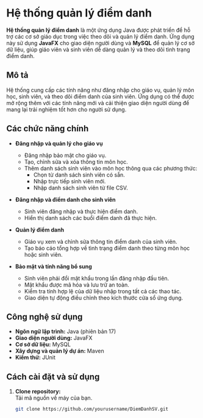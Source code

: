 # Hệ thống quản lý điểm danh

**Hệ thống quản lý điểm danh** là một ứng dụng Java được phát triển để hỗ trợ các cơ sở giáo dục trong việc theo dõi và quản lý điểm danh. Ứng dụng này sử dụng **JavaFX** cho giao diện người dùng và **MySQL** để quản lý cơ sở dữ liệu, giúp giáo viên và sinh viên dễ dàng quản lý và theo dõi tình trạng điểm danh.

## Mô tả

Hệ thống cung cấp các tính năng như đăng nhập cho giáo vụ, quản lý môn học, sinh viên, và theo dõi điểm danh của sinh viên. Ứng dụng có thể được mở rộng thêm với các tính năng mới và cải thiện giao diện người dùng để mang lại trải nghiệm tốt hơn cho người sử dụng.

## Các chức năng chính

- **Đăng nhập và quản lý cho giáo vụ**
  - Đăng nhập bảo mật cho giáo vụ.
  - Tạo, chỉnh sửa và xóa thông tin môn học.
  - Thêm danh sách sinh viên vào môn học thông qua các phương thức:
    - Chọn từ danh sách sinh viên có sẵn.
    - Nhập trực tiếp sinh viên mới.
    - Nhập danh sách sinh viên từ file CSV.

- **Đăng nhập và điểm danh cho sinh viên**
  - Sinh viên đăng nhập và thực hiện điểm danh.
  - Hiển thị danh sách các buổi điểm danh đã thực hiện.

- **Quản lý điểm danh**
  - Giáo vụ xem và chỉnh sửa thông tin điểm danh của sinh viên.
  - Tạo báo cáo tổng hợp về tình trạng điểm danh theo từng môn học hoặc sinh viên.

- **Bảo mật và tính năng bổ sung**
  - Sinh viên phải đổi mật khẩu trong lần đăng nhập đầu tiên.
  - Mật khẩu được mã hóa và lưu trữ an toàn.
  - Kiểm tra tính hợp lệ của dữ liệu nhập trong tất cả các thao tác.
  - Giao diện tự động điều chỉnh theo kích thước cửa sổ ứng dụng.

## Công nghệ sử dụng

- **Ngôn ngữ lập trình:** Java (phiên bản 17)
- **Giao diện người dùng:** JavaFX
- **Cơ sở dữ liệu:** MySQL
- **Xây dựng và quản lý dự án:** Maven
- **Kiểm thử:** JUnit

## Cách cài đặt và sử dụng

1. **Clone repository:**  
   Tải mã nguồn về máy của bạn.
   
   ```bash
   git clone https://github.com/yourusername/DiemDanhSV.git
